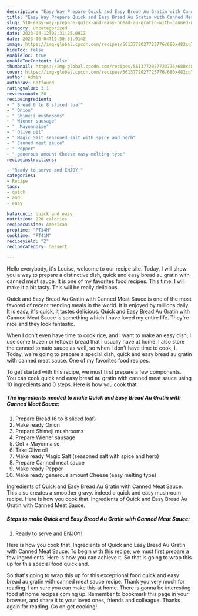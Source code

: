 ```yaml
---
description: "Easy Way Prepare Quick and Easy Bread Au Gratin with Canned Meat Sauce the Delicious}"
title: "Easy Way Prepare Quick and Easy Bread Au Gratin with Canned Meat Sauce the Delicious}"
slug: 510-easy-way-prepare-quick-and-easy-bread-au-gratin-with-canned-meat-sauce-the-delicious
category: Uncategorized
date: 2023-04-12T02:31:25.091Z
date: 2023-06-04T19:50:51.914Z
image: https://img-global.cpcdn.com/recipes/5613772027723776/680x482cq70/quick-and-easy-bread-au-gratin-with-canned-meat-sauce-recipe-main-photo.jpg
hideToc: false
enableToc: true
enableTocContent: false
thumbnail: https://img-global.cpcdn.com/recipes/5613772027723776/680x482cq70/quick-and-easy-bread-au-gratin-with-canned-meat-sauce-recipe-main-photo.jpg
cover: https://img-global.cpcdn.com/recipes/5613772027723776/680x482cq70/quick-and-easy-bread-au-gratin-with-canned-meat-sauce-recipe-main-photo.jpg
author: Admin
authorAv: notfound
ratingvalue: 3.1
reviewcount: 20
recipeingredient:
- " Bread 6 to 8 sliced loaf"
- " Onion"
- " Shimeji mushrooms"
- " Wiener sausage"
- "  Mayonnaise"
- " Olive oil"
- " Magic Salt seasoned salt with spice and herb"
- " Canned meat sauce"
- " Pepper"
- " generous amount Cheese easy melting type"
recipeinstructions:

- "Ready to serve and ENJOY!"
categories:
- Recipe
tags:
- quick
- and
- easy

katakunci: quick and easy 
nutrition: 220 calories
recipecuisine: American
preptime: "PT34M"
cooktime: "PT41M"
recipeyield: "2"
recipecategory: Dessert

---
```



Hello everybody, it's Louise, welcome to our recipe site. Today, I will show you a way to prepare a distinctive dish, quick and easy bread au gratin with canned meat sauce. It is one of my favorites food recipes. This time, I will make it a bit tasty. This will be really delicious.

Quick and Easy Bread Au Gratin with Canned Meat Sauce is one of the most favored of recent trending meals in the world. It is enjoyed by millions daily. It is easy, it's quick, it tastes delicious. Quick and Easy Bread Au Gratin with Canned Meat Sauce is something which I have loved my entire life. They're nice and they look fantastic.

When I don&#39;t even have time to cook rice, and I want to make an easy dish, I use some frozen or leftover bread that I usually have at home. I also store the canned tomato sauce as well, so when I don&#39;t have time to cook, I. Today, we&#39;re going to prepare a special dish, quick and easy bread au gratin with canned meat sauce. One of my favorites food recipes.


To get started with this recipe, we must first prepare a few components. You can cook quick and easy bread au gratin with canned meat sauce using 10 ingredients and 0 steps. Here is how you cook that.

<!--inarticleads1-->

##### The ingredients needed to make Quick and Easy Bread Au Gratin with Canned Meat Sauce:

1. Prepare  Bread (6 to 8 sliced loaf)
1. Make ready  Onion
1. Prepare  Shimeji mushrooms
1. Prepare  Wiener sausage
1. Get  + Mayonnaise
1. Take  Olive oil
1. Make ready  Magic Salt (seasoned salt with spice and herb)
1. Prepare  Canned meat sauce
1. Make ready  Pepper
1. Make ready  generous amount Cheese (easy melting type)


Ingredients of Quick and Easy Bread Au Gratin with Canned Meat Sauce. This also creates a smoother gravy. indeed a quick and easy mushroom recipe. Here is how you cook that. Ingredients of Quick and Easy Bread Au Gratin with Canned Meat Sauce. 

<!--inarticleads2-->

##### Steps to make Quick and Easy Bread Au Gratin with Canned Meat Sauce:


1. Ready to serve and ENJOY!

Here is how you cook that. Ingredients of Quick and Easy Bread Au Gratin with Canned Meat Sauce. To begin with this recipe, we must first prepare a few ingredients. Here is how you can achieve it. So that is going to wrap this up for this special food quick and. 

So that's going to wrap this up for this exceptional food quick and easy bread au gratin with canned meat sauce recipe. Thank you very much for reading. I am sure you can make this at home. There is gonna be interesting food at home recipes coming up. Remember to bookmark this page in your browser, and share it to your loved ones, friends and colleague. Thanks again for reading. Go on get cooking!
